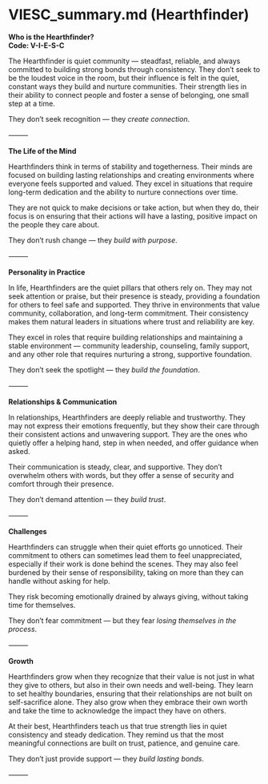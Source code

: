 # VIESC_summary.md (Hearthfinder)

**Who is the Hearthfinder?**  
**Code: V-I-E-S-C**

The Hearthfinder is quiet community — steadfast, reliable, and always committed to building strong bonds through consistency. They don’t seek to be the loudest voice in the room, but their influence is felt in the quiet, constant ways they build and nurture communities. Their strength lies in their ability to connect people and foster a sense of belonging, one small step at a time.

They don’t seek recognition — they *create connection*.

⸻

**The Life of the Mind**

Hearthfinders think in terms of stability and togetherness. Their minds are focused on building lasting relationships and creating environments where everyone feels supported and valued. They excel in situations that require long-term dedication and the ability to nurture connections over time.

They are not quick to make decisions or take action, but when they do, their focus is on ensuring that their actions will have a lasting, positive impact on the people they care about.

They don’t rush change — they *build with purpose*.

⸻

**Personality in Practice**

In life, Hearthfinders are the quiet pillars that others rely on. They may not seek attention or praise, but their presence is steady, providing a foundation for others to feel safe and supported. They thrive in environments that value community, collaboration, and long-term commitment. Their consistency makes them natural leaders in situations where trust and reliability are key.

They excel in roles that require building relationships and maintaining a stable environment — community leadership, counseling, family support, and any other role that requires nurturing a strong, supportive foundation.

They don’t seek the spotlight — they *build the foundation*.

⸻

**Relationships & Communication**

In relationships, Hearthfinders are deeply reliable and trustworthy. They may not express their emotions frequently, but they show their care through their consistent actions and unwavering support. They are the ones who quietly offer a helping hand, step in when needed, and offer guidance when asked.

Their communication is steady, clear, and supportive. They don’t overwhelm others with words, but they offer a sense of security and comfort through their presence.

They don’t demand attention — they *build trust*.

⸻

**Challenges**

Hearthfinders can struggle when their quiet efforts go unnoticed. Their commitment to others can sometimes lead them to feel unappreciated, especially if their work is done behind the scenes. They may also feel burdened by their sense of responsibility, taking on more than they can handle without asking for help.

They risk becoming emotionally drained by always giving, without taking time for themselves.

They don’t fear commitment — but they fear *losing themselves in the process*.

⸻

**Growth**

Hearthfinders grow when they recognize that their value is not just in what they give to others, but also in their own needs and well-being. They learn to set healthy boundaries, ensuring that their relationships are not built on self-sacrifice alone. They also grow when they embrace their own worth and take the time to acknowledge the impact they have on others.

At their best, Hearthfinders teach us that true strength lies in quiet consistency and steady dedication. They remind us that the most meaningful connections are built on trust, patience, and genuine care.

They don’t just provide support — they *build lasting bonds*.

⸻
